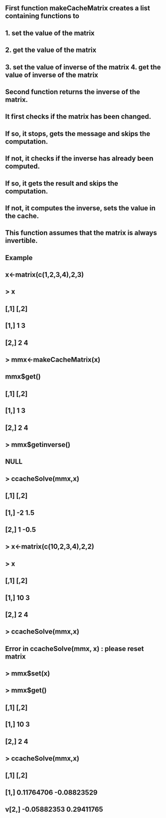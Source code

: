 ## First function  makeCacheMatrix creates a list containing functions to
## 1. set the value of the matrix
## 2. get the value of the matrix
## 3. set the value of inverse of the matrix 4. get the value of inverse of the matrix
## Second function returns the inverse of the matrix. 
##  It first checks if the matrix has  been changed. 
## If so, it stops, gets the message and skips the computation.
## If not,  it checks if the inverse has already been computed. 
##  If so, it gets the result and skips the  computation.
## If not, it computes the inverse, sets the value in the cache.
## This function assumes that the matrix is always invertible.
## Example
## x<-matrix(c(1,2,3,4),2,3)
## > x
##     [,1] [,2]
## [1,]    1    3
## [2,]    2    4
## > mmx<-makeCacheMatrix(x)
## mmx$get()
##     [,1] [,2]
## [1,]    1    3
## [2,]    2    4
## > mmx$getinverse()
## NULL
## > ccacheSolve(mmx,x)
##      [,1] [,2]
##  [1,]   -2  1.5
## [2,]    1 -0.5
## > x<-matrix(c(10,2,3,4),2,2)
## > x
##      [,1] [,2]
##  [1,]   10    3
##  [2,]    2    4
## > ccacheSolve(mmx,x)
## Error in ccacheSolve(mmx, x) : please reset matrix
## > mmx$set(x)
## > mmx$get()
##      [,1] [,2]
##  [1,]   10    3
##  [2,]    2    4
## > ccacheSolve(mmx,x)
##             [,1]        [,2]
##  [1,]  0.11764706 -0.08823529
## v[2,] -0.05882353  0.29411765
